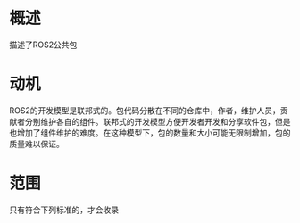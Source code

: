 # 概述

描述了ROS2公共包

# 动机

ROS2的开发模型是联邦式的。包代码分散在不同的仓库中，作者，维护人员，贡献者分别维护各自的组件。联邦式的开发模型方便开发者开发和分享软件包，但是也增加了组件维护的难度。在这种模型下，包的数量和大小可能无限制增加，包的质量难以保证。

# 范围

只有符合下列标准的，才会收录
